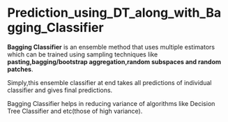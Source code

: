 # Prediction_using_DT_along_with_Bagging_Classifier
**Bagging Classifier** is an ensemble method that uses multiple estimators which can be trained using sampling techniques like **pasting,bagging/bootstrap aggregation,random subspaces and random patches**.

Simply,this ensemble classifier at end takes all predictions of individual classifier and gives final predictions.

Bagging Classifier helps in reducing variance of algorithms like Decision Tree Classifier and etc(those of high variance).
